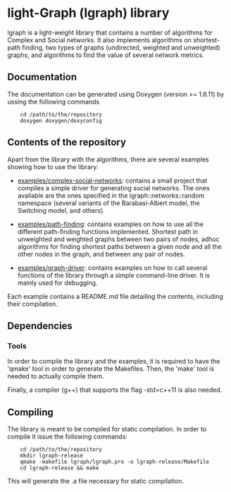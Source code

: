 # light-Graph (lgraph) library

lgraph is a light-weight library that contains a number of algorithms for Complex and Social networks.
It also implements algorithms on shortest-path finding, two types of graphs (undirected, weighted and
unweighted) graphs, and algorithms to find the value of several network metrics.

## Documentation

The documentation can be generated using Doxygen (version >= 1.8.11) by ussing the following commands

		cd /path/to/the/repository
		doxygen doxygen/doxyconfig

## Contents of the repository

Apart from the library with the algorithms, there are several examples showing how to use the library:

- [examples/complex-social-networks](https://github.com/lluisalemanypuig/lgraph/tree/master/examples/complex-social-networks):
contains a small project that compiles a simple driver for generating
social networks. The ones available are the ones specified in the lgraph::networks::random namespace
(several variants of the Barabasi-Albert model, the Switching model, and others).

- [examples/path-finding](https://github.com/lluisalemanypuig/lgraph/tree/master/examples/path-finding):
contains examples on how to use all the different path-finding functions
implemented. Shortest path in unweighted and weighted graphs between two pairs of nodes, adhoc
algorithms for finding shortest paths between a given node and all the other nodes in the graph,
and between any pair of nodes.

- [examples/graph-driver](https://github.com/lluisalemanypuig/lgraph/tree/master/examples/graphs-driver):
contains examples on how to call several functions of the library through a simple command-line
driver. It is mainly used for debugging.

Each example contains a README.md file detailing the contents, including their compilation.

## Dependencies

### Tools

In order to compile the library and the examples, it is required to have the
'qmake' tool in order to generate the Makefiles. Then, the 'make' tool is needed to
actually compile them.

Finally, a compiler (g++) that supports the flag -std=c++11 is also needed.

## Compiling

The library is meant to be compiled for static compilation. In order to compile it issue the following
commands:

		cd /path/to/the/repository
		mkdir lgraph-release
		qmake -makefile lgraph/lgraph.pro -o lgraph-release/Makefile
		cd lgraph-release && make

This will generate the .a file necessary for static compilation.

